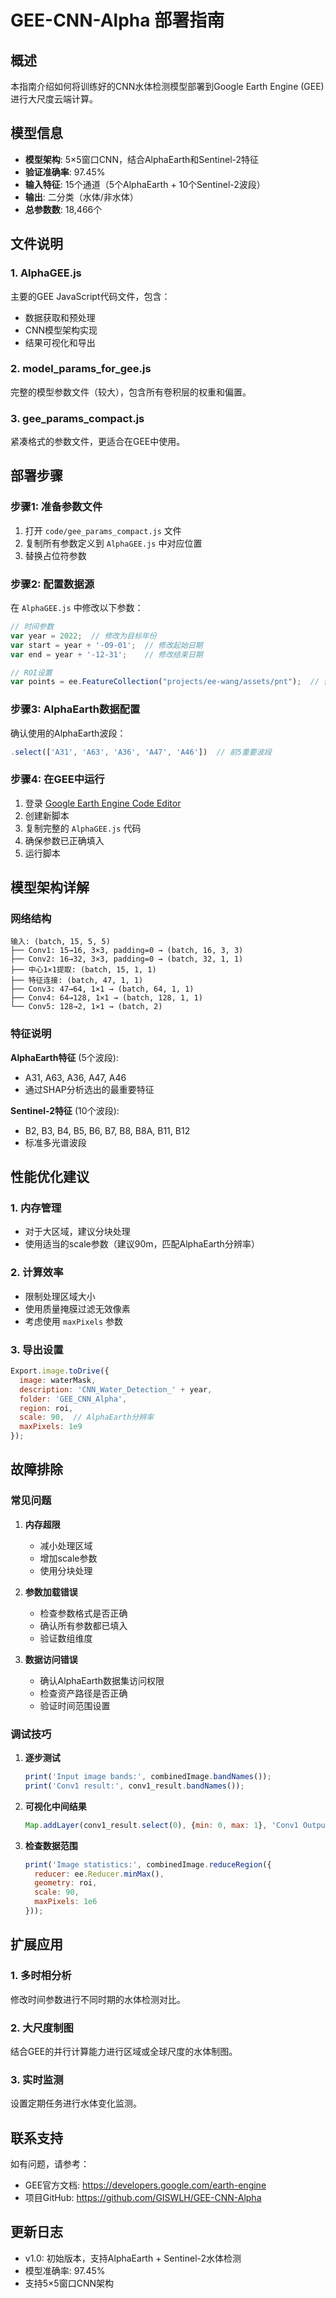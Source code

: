 # GEE-CNN-Alpha 部署指南

## 概述

本指南介绍如何将训练好的CNN水体检测模型部署到Google Earth Engine (GEE) 进行大尺度云端计算。

## 模型信息

- **模型架构**: 5×5窗口CNN，结合AlphaEarth和Sentinel-2特征
- **验证准确率**: 97.45%
- **输入特征**: 15个通道（5个AlphaEarth + 10个Sentinel-2波段）
- **输出**: 二分类（水体/非水体）
- **总参数数**: 18,466个

## 文件说明

### 1. AlphaGEE.js
主要的GEE JavaScript代码文件，包含：
- 数据获取和预处理
- CNN模型架构实现
- 结果可视化和导出

### 2. model_params_for_gee.js
完整的模型参数文件（较大），包含所有卷积层的权重和偏置。

### 3. gee_params_compact.js
紧凑格式的参数文件，更适合在GEE中使用。

## 部署步骤

### 步骤1: 准备参数文件

1. 打开 `code/gee_params_compact.js` 文件
2. 复制所有参数定义到 `AlphaGEE.js` 中对应位置
3. 替换占位符参数

### 步骤2: 配置数据源

在 `AlphaGEE.js` 中修改以下参数：

```javascript
// 时间参数
var year = 2022;  // 修改为目标年份
var start = year + '-09-01';  // 修改起始日期
var end = year + '-12-31';    // 修改结束日期

// ROI设置
var points = ee.FeatureCollection("projects/ee-wang/assets/pnt");  // 修改为您的资产路径
```

### 步骤3: AlphaEarth数据配置

确认使用的AlphaEarth波段：
```javascript
.select(['A31', 'A63', 'A36', 'A47', 'A46'])  // 前5重要波段
```

### 步骤4: 在GEE中运行

1. 登录 [Google Earth Engine Code Editor](https://code.earthengine.google.com/)
2. 创建新脚本
3. 复制完整的 `AlphaGEE.js` 代码
4. 确保参数已正确填入
5. 运行脚本

## 模型架构详解

### 网络结构
```
输入: (batch, 15, 5, 5)
├── Conv1: 15→16, 3×3, padding=0 → (batch, 16, 3, 3)
├── Conv2: 16→32, 3×3, padding=0 → (batch, 32, 1, 1)
├── 中心1×1提取: (batch, 15, 1, 1)
├── 特征连接: (batch, 47, 1, 1)
├── Conv3: 47→64, 1×1 → (batch, 64, 1, 1)
├── Conv4: 64→128, 1×1 → (batch, 128, 1, 1)
└── Conv5: 128→2, 1×1 → (batch, 2)
```

### 特征说明

**AlphaEarth特征** (5个波段):
- A31, A63, A36, A47, A46
- 通过SHAP分析选出的最重要特征

**Sentinel-2特征** (10个波段):
- B2, B3, B4, B5, B6, B7, B8, B8A, B11, B12
- 标准多光谱波段

## 性能优化建议

### 1. 内存管理
- 对于大区域，建议分块处理
- 使用适当的scale参数（建议90m，匹配AlphaEarth分辨率）

### 2. 计算效率
- 限制处理区域大小
- 使用质量掩膜过滤无效像素
- 考虑使用 `maxPixels` 参数

### 3. 导出设置
```javascript
Export.image.toDrive({
  image: waterMask,
  description: 'CNN_Water_Detection_' + year,
  folder: 'GEE_CNN_Alpha',
  region: roi,
  scale: 90,  // AlphaEarth分辨率
  maxPixels: 1e9
});
```

## 故障排除

### 常见问题

1. **内存超限**
   - 减小处理区域
   - 增加scale参数
   - 使用分块处理

2. **参数加载错误**
   - 检查参数格式是否正确
   - 确认所有参数都已填入
   - 验证数组维度

3. **数据访问错误**
   - 确认AlphaEarth数据集访问权限
   - 检查资产路径是否正确
   - 验证时间范围设置

### 调试技巧

1. **逐步测试**
   ```javascript
   print('Input image bands:', combinedImage.bandNames());
   print('Conv1 result:', conv1_result.bandNames());
   ```

2. **可视化中间结果**
   ```javascript
   Map.addLayer(conv1_result.select(0), {min: 0, max: 1}, 'Conv1 Output');
   ```

3. **检查数据范围**
   ```javascript
   print('Image statistics:', combinedImage.reduceRegion({
     reducer: ee.Reducer.minMax(),
     geometry: roi,
     scale: 90,
     maxPixels: 1e6
   }));
   ```

## 扩展应用

### 1. 多时相分析
修改时间参数进行不同时期的水体检测对比。

### 2. 大尺度制图
结合GEE的并行计算能力进行区域或全球尺度的水体制图。

### 3. 实时监测
设置定期任务进行水体变化监测。

## 联系支持

如有问题，请参考：
- GEE官方文档: https://developers.google.com/earth-engine
- 项目GitHub: https://github.com/GISWLH/GEE-CNN-Alpha

## 更新日志

- v1.0: 初始版本，支持AlphaEarth + Sentinel-2水体检测
- 模型准确率: 97.45%
- 支持5×5窗口CNN架构
